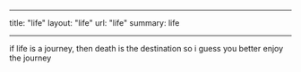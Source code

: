  ---
title: "life"
layout: "life"
url: "life"
summary: life

---
  
  
  if life is a journey, then death is the destination so i guess you better enjoy the journey 